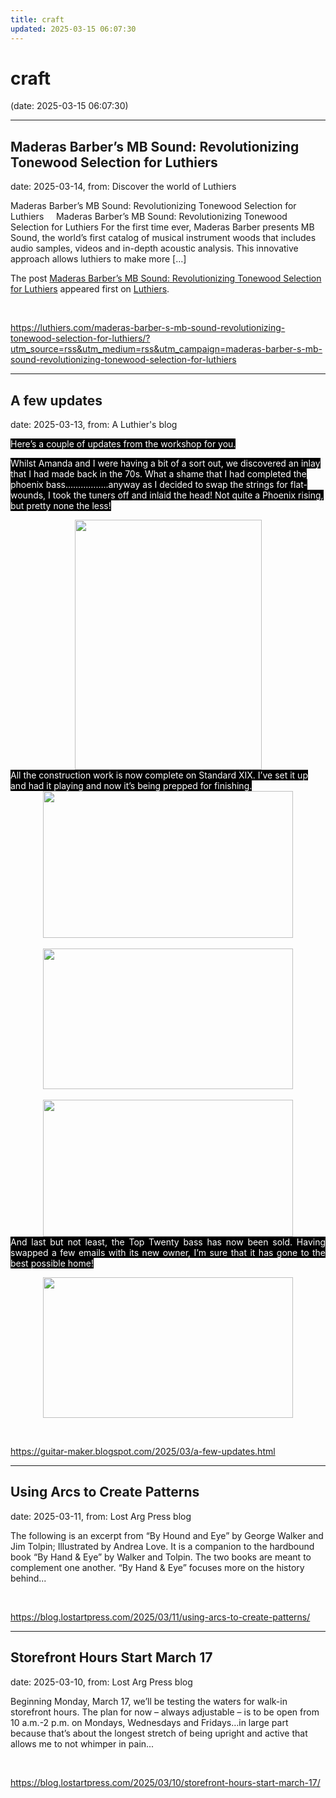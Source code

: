 ```yaml
---
title: craft
updated: 2025-03-15 06:07:30
---
```


# craft

(date: 2025-03-15 06:07:30)

---

## Maderas Barber’s MB Sound: Revolutionizing Tonewood Selection for Luthiers

date: 2025-03-14, from: Discover the world of Luthiers

<p>Maderas Barber&#8217;s MB Sound: Revolutionizing Tonewood Selection for Luthiers &#160; &#160; Maderas Barber&#8217;s MB Sound: Revolutionizing Tonewood Selection for Luthiers For the first time ever, Maderas Barber presents MB Sound, the world&#8217;s first catalog of musical instrument woods that includes audio samples, videos and in-depth acoustic analysis. This innovative approach allows luthiers to make more [&#8230;]</p>
<p>The post <a href="https://luthiers.com/maderas-barber-s-mb-sound-revolutionizing-tonewood-selection-for-luthiers/">Maderas Barber&#8217;s MB Sound: Revolutionizing Tonewood Selection for Luthiers</a> appeared first on <a href="https://luthiers.com">Luthiers</a>.</p>
 

<br> 

<https://luthiers.com/maderas-barber-s-mb-sound-revolutionizing-tonewood-selection-for-luthiers/?utm_source=rss&utm_medium=rss&utm_campaign=maderas-barber-s-mb-sound-revolutionizing-tonewood-selection-for-luthiers>

---

## A few updates

date: 2025-03-13, from: A Luthier's blog

<p><span style="background-color: black; color: white;">Here’s a couple of updates from the workshop for you.</span></p>

<p class="MsoNormal"><span style="background-color: black; color: white;">Whilst Amanda and I were having a bit of a sort out, we
discovered an inlay that I had made back in the 70s. What a shame that I had
completed the phoenix bass……………..anyway as I decided to swap the strings for
flat-wounds, I took the tuners off and inlaid the head! Not quite a Phoenix
rising, but pretty none the less!</span><o:p></o:p></p><p class="MsoNormal"></p><div class="separator" style="clear: both; text-align: center;"><a href="https://blogger.googleusercontent.com/img/b/R29vZ2xl/AVvXsEjhCHIwOcU2xFNvLTRj8aF40-BurTrmCeOATKirOFsUkboaDYpOo8oPHv2KDAX1NjT_ErONJuFI_phgZ2SwX_O-Nc7nEnkSzdJggLlCjQ3L2sBGzv6Ys9QXCCFG166nCcE-W56QIjDc75_E7DrmCHBRFyCZ97SM8XibLZzfOgjAqrWst-RH6Bfb/s1500/head%20inlay.JPG" style="margin-left: 1em; margin-right: 1em;"><img border="0" data-original-height="1500" data-original-width="1121" height="400" src="https://blogger.googleusercontent.com/img/b/R29vZ2xl/AVvXsEjhCHIwOcU2xFNvLTRj8aF40-BurTrmCeOATKirOFsUkboaDYpOo8oPHv2KDAX1NjT_ErONJuFI_phgZ2SwX_O-Nc7nEnkSzdJggLlCjQ3L2sBGzv6Ys9QXCCFG166nCcE-W56QIjDc75_E7DrmCHBRFyCZ97SM8XibLZzfOgjAqrWst-RH6Bfb/w299-h400/head%20inlay.JPG" width="299" /></a></div><div class="separator" style="clear: both; text-align: left;"><span style="background-color: black; color: white; font-family: inherit; text-align: justify;">All
the construction work is now complete on Standard XIX. I’ve set it up and had
it playing and now it’s being prepped for finishing.</span></div><div class="separator" style="clear: both; text-align: center;"><a href="https://blogger.googleusercontent.com/img/b/R29vZ2xl/AVvXsEheUWH6ab0IWSUKHJGCYT1gTJ-rBCLLJZrxAzHmPLq6vuPg2qC3xGAyG9ny4nbmTB-MvMjqVbD9FISkhyrp2J-fG5uG4urvpmiYmfxMby6Bp1gapvnciCplFMxahWpLanxx6pM-rJLJ8sKZwbGPlP9f35Bu8c0Lchn8Y3Ve2e0tK2cVnJTdqf-9/s1500/3.JPG" style="margin-left: 1em; margin-right: 1em;"><img border="0" data-original-height="879" data-original-width="1500" height="235" src="https://blogger.googleusercontent.com/img/b/R29vZ2xl/AVvXsEheUWH6ab0IWSUKHJGCYT1gTJ-rBCLLJZrxAzHmPLq6vuPg2qC3xGAyG9ny4nbmTB-MvMjqVbD9FISkhyrp2J-fG5uG4urvpmiYmfxMby6Bp1gapvnciCplFMxahWpLanxx6pM-rJLJ8sKZwbGPlP9f35Bu8c0Lchn8Y3Ve2e0tK2cVnJTdqf-9/w400-h235/3.JPG" width="400" /></a></div><br /><div class="separator" style="clear: both; text-align: center;"><a href="https://blogger.googleusercontent.com/img/b/R29vZ2xl/AVvXsEiH_pIXAcTjOAXgf3EB_wpNmATfKUOUgniUuJrm8mwrzWn8k5EnoGjgAzslARiiAQYIjrbiAy-TNS4p9J7qZGT2kCTtdsyVdme6ZX6kak0SFCKBbsg6KQb6iKlyJ6rFmG5RlxGSYqVOrlm30zy8RiJ9CcN3bAdLHLKUOpoZnN18lX1_TLqhBVVr/s1500/2.JPG" style="margin-left: 1em; margin-right: 1em;"><img border="0" data-original-height="843" data-original-width="1500" height="225" src="https://blogger.googleusercontent.com/img/b/R29vZ2xl/AVvXsEiH_pIXAcTjOAXgf3EB_wpNmATfKUOUgniUuJrm8mwrzWn8k5EnoGjgAzslARiiAQYIjrbiAy-TNS4p9J7qZGT2kCTtdsyVdme6ZX6kak0SFCKBbsg6KQb6iKlyJ6rFmG5RlxGSYqVOrlm30zy8RiJ9CcN3bAdLHLKUOpoZnN18lX1_TLqhBVVr/w400-h225/2.JPG" width="400" /></a></div><br /><div class="separator" style="clear: both; text-align: center;"><a href="https://blogger.googleusercontent.com/img/b/R29vZ2xl/AVvXsEhxJ3OJk6KtkNS2T_cUL_KCft_ZaaSsgrphsoEfeLCzk5Rewt6FSWZTptS7QlEanXhMOUzRahryGp6S-qahg1Hs8cAO2rVgk7GG6hU7QTvjQr0nW0KUBmHsONTslhS8Un0uoJudC6ft_RuAIp8B8X4-AwWWCc3lZY_zXmm1iLPk_2mFteabAUnp/s1500/1.JPG" style="margin-left: 1em; margin-right: 1em;"><img border="0" data-original-height="821" data-original-width="1500" height="219" src="https://blogger.googleusercontent.com/img/b/R29vZ2xl/AVvXsEhxJ3OJk6KtkNS2T_cUL_KCft_ZaaSsgrphsoEfeLCzk5Rewt6FSWZTptS7QlEanXhMOUzRahryGp6S-qahg1Hs8cAO2rVgk7GG6hU7QTvjQr0nW0KUBmHsONTslhS8Un0uoJudC6ft_RuAIp8B8X4-AwWWCc3lZY_zXmm1iLPk_2mFteabAUnp/w400-h219/1.JPG" width="400" /></a></div><div class="separator" style="clear: both; text-align: justify;"><span style="background-color: black; color: white; text-align: left;">And last but not least, the Top Twenty bass has now been
sold. Having swapped a few emails with its new owner, I’m sure that it has gone
to the best possible home!</span></div><div class="separator" style="clear: both; text-align: left;"><p class="MsoNormal"></p><div class="separator" style="clear: both; text-align: center;"><a href="https://blogger.googleusercontent.com/img/b/R29vZ2xl/AVvXsEiD19r0MbHxksU-nvBLM3Q65k45sfkHnpeGxkkwmEbDZpE078SNN0WWWN7kl1FX99FuDOLCUuayTSpPMfl3WRZaP90NPgGSOhh89W6FU__UPjyqJZT4wXv5uMyX4Biaq8GAgxKdT6scoRrNIBM8mnQeiIDUUHus_l02yHfDEK1TqAkVohg9UKil/s1500/sold.JPG" style="margin-left: 1em; margin-right: 1em;"><img border="0" data-original-height="843" data-original-width="1500" height="225" src="https://blogger.googleusercontent.com/img/b/R29vZ2xl/AVvXsEiD19r0MbHxksU-nvBLM3Q65k45sfkHnpeGxkkwmEbDZpE078SNN0WWWN7kl1FX99FuDOLCUuayTSpPMfl3WRZaP90NPgGSOhh89W6FU__UPjyqJZT4wXv5uMyX4Biaq8GAgxKdT6scoRrNIBM8mnQeiIDUUHus_l02yHfDEK1TqAkVohg9UKil/w400-h225/sold.JPG" width="400" /></a></div><p></p></div> 

<br> 

<https://guitar-maker.blogspot.com/2025/03/a-few-updates.html>

---

## Using Arcs to Create Patterns

date: 2025-03-11, from: Lost Arg Press blog

The following is an excerpt from &#8220;By Hound and Eye&#8221; by George Walker and Jim Tolpin; Illustrated by Andrea Love. It is a companion to the hardbound book &#8220;By Hand &#38; Eye&#8221; by Walker and Tolpin. The two books are meant to complement one another. &#8220;By Hand &#38; Eye&#8221; focuses more on the history behind... 

<br> 

<https://blog.lostartpress.com/2025/03/11/using-arcs-to-create-patterns/>

---

## Storefront Hours Start March 17

date: 2025-03-10, from: Lost Arg Press blog

Beginning Monday, March 17, we&#8217;ll be testing the waters for walk-in storefront hours. The plan for now – always adjustable – is to be open from 10 a.m.-2 p.m. on Mondays, Wednesdays and Fridays…in large part because that&#8217;s about the longest stretch of being upright and active that allows me to not whimper in pain... 

<br> 

<https://blog.lostartpress.com/2025/03/10/storefront-hours-start-march-17/>

